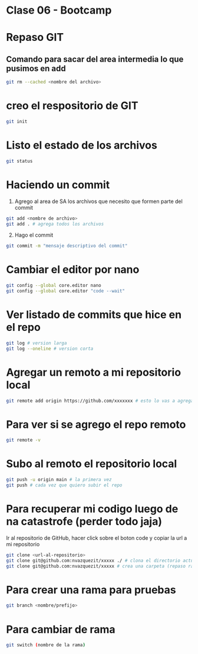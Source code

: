 # Clase 06 - Bootcamp

# Repaso GIT

## Comando para sacar del area intermedia lo que pusimos en add

```sh
git rm --cached <nombre del archivo>
```

# creo el respositorio de GIT
```sh
git init
```

# Listo el estado de los archivos
```sh
git status
```
# Haciendo un commit

1. Agrego al area de SA los archivos que necesito que formen parte del commit

```sh
git add <nombre de archivo>
git add . # agrega todos los archivos
```

2. Hago el commit

```sh
git commit -m "mensaje descriptivo del commit"
```

# Cambiar el editor por nano

```sh
git config --global core.editor nano
git config --global core.editor "code --wait"
```

# Ver listado  de commits que hice en el repo

```sh
git log # version larga
git log --oneline # version corta
```

# Agregar un remoto a mi repositorio local

```sh
git remote add origin https://github.com/xxxxxxx # esto lo vas a agregar cuando se cree el repositorio desde github
```

# Para ver si se agrego el repo remoto

```sh
git remote -v
```
# Subo al remoto el repositorio local

```sh
git push -u origin main # la primera vez
git push # cada vez que quiero subir el repo
```
# Para recuperar mi codigo luego de na catastrofe (perder todo jaja)
Ir al repositorio de GitHub, hacer click sobre el boton code y copiar la url a mi repositorio

```sh
git clone <url-al-repositorio>
git clone git@github.com:nvazquezit/xxxxx ./ # clona el directorio actual
git clone git@github.com:nvazquezit/xxxxx # crea una carpeta (repaso ramas) y clona el repositorio al local.
```
# Para crear una rama para pruebas

```sh
git branch <nombre/prefijo>
```

# Para cambiar de rama

```sh
git switch (nombre de la rama)
```